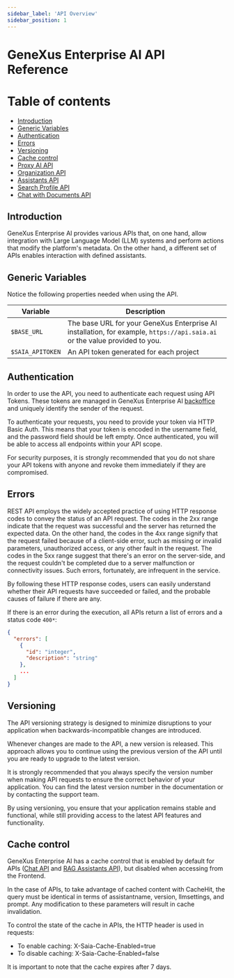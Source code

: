 ```yaml
---
sidebar_label: 'API Overview'
sidebar_position: 1
---
```


# GeneXus Enterprise AI API Reference

Table of contents
=================

* [Introduction ](#introduction)
* [Generic Variables](#generic-variables)
* [Authentication ](#authentication)
* [Errors ](#errors)
* [Versioning](#versioning)
* [Cache control](#Cache-control)
* [Proxy AI API](../ProxyAPI.md)
* [Organization API](OrganizationAPI.md)
* [Assistants API](AssistantsAPI.md)
* [Search Profile API](SearchProfileAPI.md)
* [Chat with Documents API](ChatWithDocumentsAPI.md)


## Introduction
GeneXus Enterprise AI provides various APIs that, on one hand, allow integration with Large Language Model (LLM) systems and perform actions that modify the platform's metadata. On the other hand, a different set of APIs enables interaction with defined assistants.

## Generic Variables
Notice the following properties needed when using the API.

| Variable | Description |
| ------ | ---------------------- |
| `$BASE_URL` | The base URL for your GeneXus Enterprise AI installation, for example, `https://api.saia.ai` or the value provided to you. |
| `$SAIA_APITOKEN` | An API token generated for each project |


## Authentication
In order to use the API, you need to authenticate each request using API Tokens. These tokens are managed in GeneXus Enterprise AI [backoffice](Backoffice.md) and uniquely identify the sender of the request.

To authenticate your requests, you need to provide your token via HTTP Basic Auth. This means that your token is encoded in the username field, and the password field should be left empty. Once authenticated, you will be able to access all endpoints within your API scope.

For security purposes, it is strongly recommended that you do not share your API tokens with anyone and revoke them immediately if they are compromised.

## Errors
REST API employs the widely accepted practice of using HTTP response codes to convey the status of an API request. The codes in the 2xx range indicate that the request was successful and the server has returned the expected data. On the other hand, the codes in the 4xx range signify that the request failed because of a client-side error, such as missing or invalid parameters, unauthorized access, or any other fault in the request. The codes in the 5xx range suggest that there's an error on the server-side, and the request couldn't be completed due to a server malfunction or connectivity issues. Such errors, fortunately, are infrequent in the service.

By following these HTTP response codes, users can easily understand whether their API requests have succeeded or failed, and the probable causes of failure if there are any.


If there is an error during the execution, all APIs return a list of errors and a status code `400*`:

```json
{
  "errors": [
    {
      "id": "integer",
      "description": "string"
    },
    ...
  ]
}
```

## Versioning
The API versioning strategy is designed to minimize disruptions to your application when backwards-incompatible changes are introduced.

Whenever changes are made to the API, a new version is released. This approach allows you to continue using the previous version of the API until you are ready to upgrade to the latest version.

It is strongly recommended that you always specify the version number when making API requests to ensure the correct behavior of your application. You can find the latest version number in the documentation or by contacting the support team.

By using versioning, you ensure that your application remains stable and functional, while still providing access to the latest API features and functionality.

## Cache control

GeneXus Enterprise AI has a cache control that is enabled by default for APIs ([Chat API](https://docs.saia.ai/apis/Chat) and [RAG Assistants API](https://docs.saia.ai/apis/SearchProfileAPI)), but disabled when accessing from the Frontend.

In the case of APIs, to take advantage of cached content with CacheHit, the query must be identical in terms of assistantname, version, llmsettings, and prompt. Any modification to these parameters will result in cache invalidation.

To control the state of the cache in APIs, the HTTP header is used in requests:

* To enable caching: X-Saia-Cache-Enabled=true
* To disable caching: X-Saia-Cache-Enabled=false

It is important to note that the cache expires after 7 days.

